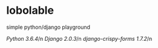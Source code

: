 # lobolable
simple python/django playground

*Python 3.6.4*/n
*Django 2.0.3*/n
*django-crispy-forms 1.7.2*/n